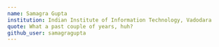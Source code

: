 ```yaml
---
name: Samagra Gupta
institution: Indian Institute of Information Technology, Vadodara
quote: What a past couple of years, huh?
github_user: samagragupta
---
```

